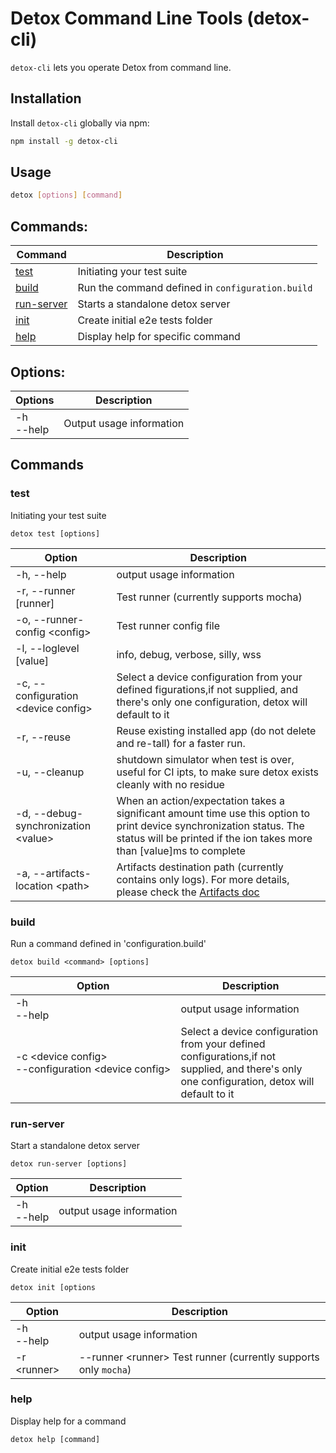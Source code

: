 # Detox Command Line Tools (detox-cli)

`detox-cli` lets you operate Detox from command line.

## Installation
Install `detox-cli` globally via npm:

```sh
npm install -g detox-cli
```

## Usage
```sh
detox [options] [command]
```

## Commands:
| Command | Description |
| --- | --- |
| [test](#test)              | Initiating your test suite |
| [build](#build)            | Run the command defined in `configuration.build` |
| [run-server](#run-server)  | Starts a standalone detox server |
| [init](#init)              | Create initial e2e tests folder |
| [help](#help)              | Display help for specific command |

## Options:

| Options | Description |
| --- | --- |
| -h<br>--help | Output usage information |

## Commands

### test
Initiating your test suite

`detox test [options]`

| Option | Description |
| --- | --- |
| -h, --help                                    | output usage information |
| -r, --runner [runner]                         | Test runner (currently supports mocha) |
| -o, --runner-config \<config\>                | Test runner config file |
| -l, --loglevel [value]                        | info, debug, verbose, silly, wss |
| -c, --configuration \<device config\>         | Select a device configuration from your defined figurations,if not supplied, and there's only one configuration, detox will default to it |
| -r, --reuse                                   | Reuse existing installed app (do not delete and re-tall) for a faster run. |
| -u, --cleanup                                 | shutdown simulator when test is over, useful for CI ipts, to make sure detox exists cleanly with no residue |
| -d, --debug-synchronization \<value\>         | When an action/expectation takes a significant amount time use this option to print device synchronization status. The status will be printed if the ion takes more than [value]ms to complete |
| -a, --artifacts-location \<path\>             | Artifacts destination path (currently contains only logs). For more details, please check the [Artifacts doc](APIRef.Artifacts.md#artifacts) |
    
    

### build
Run a command defined in 'configuration.build'

`detox build <command> [options]`

| Option | Description |
| --- | --- |
| -h <br> --help                                                           |  output usage information |
| -c \<device config\> <br> <nobr>--configuration \<device config\></nobr> |  Select a device configuration from your defined configurations,if not supplied, and there's only one configuration, detox will default to it |


### run-server
Start a standalone detox server

`detox run-server [options]`

| Option | Description |
| --- | --- |
| -h <br> --help |  output usage information |


### init
Create initial e2e tests folder

`detox init [options`

| Option | Description |
| --- | --- |
| -h <br> --help |  output usage information |
| -r \<runner\>  | <nobr>--runner \<runner\></nobr> Test runner (currently supports only `mocha`) |

### help
Display help for a command

`detox help [command]`

